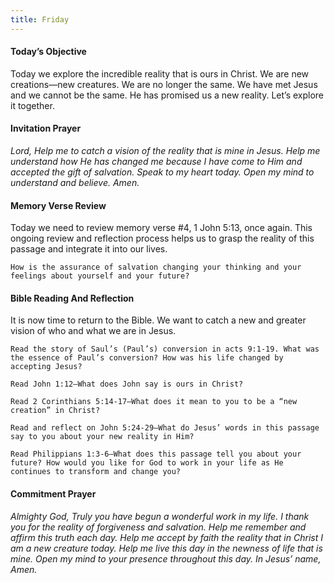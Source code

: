 ```yaml
---
title: Friday
---
```


#### Today’s Objective

Today we explore the incredible reality that is ours in Christ. We are new creations—new creatures. We are no longer the same. We have met Jesus and we cannot be the same. He has promised us a new reality. Let’s explore it together.

#### Invitation Prayer

_Lord, Help me to catch a vision of the reality that is mine in Jesus. Help me understand how He has changed me because I have come to Him and accepted the gift of salvation. Speak to my heart today. Open my mind to understand and believe. Amen._

#### Memory Verse Review

Today we need to review memory verse #4, 1 John 5:13, once again. This ongoing review and reflection process helps us to grasp the reality of this passage and integrate it into our lives.

`How is the assurance of salvation changing your thinking and your feelings about yourself and your future?`

#### Bible Reading And Reflection

It is now time to return to the Bible. We want to catch a new and greater vision of who and what we are in Jesus.

`Read the story of Saul’s (Paul’s) conversion in acts 9:1-19. What was the essence of Paul’s conversion? How was his life changed by accepting Jesus?`

`Read John 1:12—What does John say is ours in Christ?`

`Read 2 Corinthians 5:14-17—What does it mean to you to be a “new creation” in Christ?`

`Read and reflect on John 5:24-29—What do Jesus’ words in this passage say to you about your new reality in Him?`

`Read Philippians 1:3-6—What does this passage tell you about your future? How would you like for God to work in your life as He continues to transform and change you?`

#### Commitment Prayer

_Almighty God, Truly you have begun a wonderful work in my life. I thank you for the reality of forgiveness and salvation. Help me remember and affirm this truth each day. Help me accept by faith the reality that in Christ I am a new creature today. Help me live this day in the newness of life that is mine. Open my mind to your presence throughout this day. In Jesus’ name, Amen._